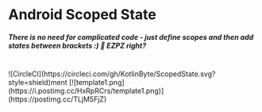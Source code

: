 # Android Scoped State

##### There is no need for complicated code - just define scopes and then add states between brackets :) 🤤 EZPZ right?
</br>
![CircleCI](https://circleci.com/gh/KotlinByte/ScopedState.svg?style=shield)ment
[![template1.png](https://i.postimg.cc/HxRpRCrs/template1.png)](https://postimg.cc/TLjM5FjZ)
